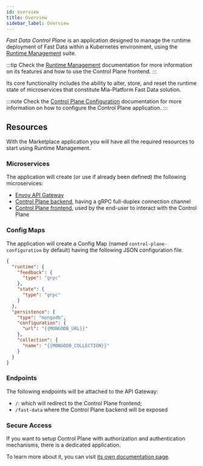 ```yaml
---
id: overview
title: Overview
sidebar_label: Overview
---
```


<!--
WARNING: this file was automatically generated by Mia-Platform Doc Aggregator.
DO NOT MODIFY IT BY HAND.
Instead, modify the source file and run the aggregator to regenerate this file.
-->

_Fast Data Control Plane_ is an application designed to manage the runtime deployment of Fast Data within a Kubernetes environment, using the [Runtime Management](/fast_data/runtime_management/overview.mdx) suite.

:::tip
Check the [Runtime Management](/fast_data/runtime_management/overview.mdx) documentation for more information on its features and how to use the Control Plane frontend.
:::

Its core functionality includes the ability to alter, store, and reset the runtime state of microservices that constitute Mia-Platform Fast Data solution.

:::note
Check the [Control Plane Configuration](/fast_data/runtime_management/control_plane.mdx) documentation for more information on how to configure the Control Plane application.
:::

## Resources

With the Marketplace application you will have all the required resources to start using Runtime Management.

### Microservices

The application will create (or use if already been defined) the following microservices:

- [Envoy API Gateway](/runtime_suite/envoy-api-gateway/overview.md)
- [Control Plane backend](/fast_data/runtime_management/control_plane.mdx), having a gRPC full-duplex connection channel
- [Control Plane frontend](/fast_data/runtime_management/control_plane_frontend.mdx), used by the end-user to interact with the Control Plane 

### Config Maps

The application will create a Config Map (named `control-plane-configuration` by default) having the following JSON configuration file.

```json title={configuration.json}
{
  "runtime": {
    "feedback": {
      "type": "grpc"
    },
    "state": {
      "type": "grpc"
    }
  },
  "persistence": {
    "type": "mongodb",
    "configuration": {
      "url": "{{MONGODB_URL}}"
    },
    "collection": {
      "name": "{{MONGODB_COLLECTION}}"
    }
  }
}
```

### Endpoints

The following endpoints will be attached to the API Gateway:

- `/`: which will redirect to the Control Plane frontend;
- `/fast-data` where the Control Plane backend will be exposed

### Secure Access

If you want to setup Control Plane with authorization and authentication mechanisms, there is a dedicated application.

To learn more about it, you can visit [its own documentation page](/fast_data/runtime_management/secure_access.md).
